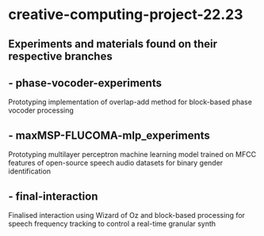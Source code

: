 # creative-computing-project-22.23

## Experiments and materials found on their respective branches
## - phase-vocoder-experiments
Prototyping implementation of overlap-add method for block-based phase vocoder processing
## - maxMSP-FLUCOMA-mlp_experiments 
Prototyping multilayer perceptron machine learning model trained on MFCC features of open-source speech audio datasets for binary gender identification
## - final-interaction 
Finalised interaction using Wizard of Oz and block-based processing for speech frequency tracking to control a real-time granular synth
